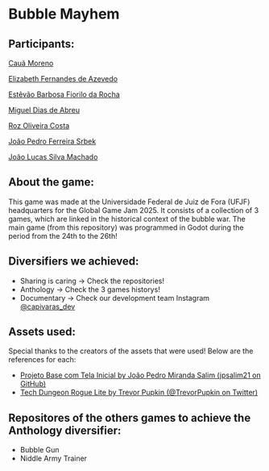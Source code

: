 # Bubble Mayhem

## Participants:
[Cauã Moreno](https://github.com/CauaMoreno)

[Elizabeth Fernandes de Azevedo](https://github.com/Admirablw) 

[Estêvão Barbosa Fiorilo da Rocha](https://github.com/tetenc555)

[Miguel Dias de Abreu](https://github.com/Miguel-Dias-112)

[Roz Oliveira Costa](https://www.instagram.com/arrozeart/)

[João Pedro Ferreira Srbek](https://github.com/Jyrou)

[João Lucas Silva Machado](https://github.com/WasteIy)


## About the game:
This game was made at the Universidade Federal de Juiz de Fora (UFJF) headquarters for the Global Game Jam 2025. It consists of a collection of 3 games, which are linked in the historical context of the bubble war. The main game (from this repository) was programmed in Godot during the period from the 24th to the 26th!



## Diversifiers we achieved:
- Sharing is caring -> Check the repositories!
- Anthology -> Check the 3 games historys!
- Documentary -> Check our development team Instagram [@capivaras_dev](https://www.instagram.com/capivaras_dev/)


## Assets used:
Special thanks to the creators of the assets that were used! Below are the references for each:
- [Projeto Base com Tela Inicial by João Pedro Miranda Salim (jpsalim21 on GitHub)](https://github.com/jpsalim21/Godot-Projeto-Base)
- [Tech Dungeon Rogue Lite by Trevor Pupkin (@TrevorPupkin on Twitter)](https://trevor-pupkin.itch.io/tech-dungeon-roguelite)


## Repositores of the others games to achieve the Anthology diversifier:
- Bubble Gun
- Niddle Army Trainer
